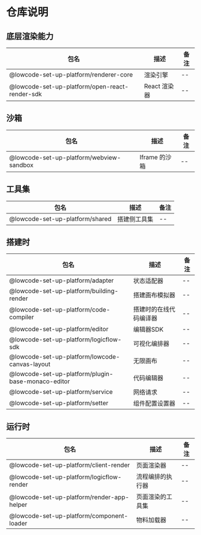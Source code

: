 # 仓库说明

## 底层渲染能力

| 包名                                             | 描述        | 备注 |
|------------------------------------------------|-----------|----|
| @lowcode-set-up-platform/renderer-core         | 渲染引擎      | -- |
| @lowcode-set-up-platform/open-react-render-sdk | React 渲染器 | -- |

## 沙箱

| 包名                                       | 描述         | 备注 |
|------------------------------------------|------------|----|
| @lowcode-set-up-platform/webview-sandbox | Iframe 的沙箱 | -- |

## 工具集

| 包名                              | 描述     | 备注 |
|---------------------------------|--------|----|
| @lowcode-set-up-platform/shared | 搭建侧工具集 | -- |

## 搭建时

| 包名                                                 | 描述          | 备注 |
|----------------------------------------------------|-------------|----|
| @lowcode-set-up-platform/adapter                   | 状态适配器       | -- |
| @lowcode-set-up-platform/building-render           | 搭建画布模拟器     | -- |
| @lowcode-set-up-platform/code-compiler             | 搭建时的在线代码编译器 | -- |
| @lowcode-set-up-platform/editor                    | 编辑器SDK      | -- |
| @lowcode-set-up-platform/logicflow-sdk             | 可视化编排器      | -- |
| @lowcode-set-up-platform/lowcode-canvas-layout     | 无限画布        | -- |
| @lowcode-set-up-platform/plugin-base-monaco-editor | 代码编辑器       | -- |
| @lowcode-set-up-platform/service                   | 网络请求        | -- |
| @lowcode-set-up-platform/setter                    | 组件配置设置器     | -- |


## 运行时

| 包名                                         | 描述       | 备注 |
|--------------------------------------------|----------|----|
| @lowcode-set-up-platform/client-render     | 页面渲染器    | -- |
| @lowcode-set-up-platform/logicflow-render  | 流程编排的执行器 | -- |
| @lowcode-set-up-platform/render-app-helper | 页面渲染的工具集 | -- |
| @lowcode-set-up-platform/component-loader  | 物料加载器    | -- |




